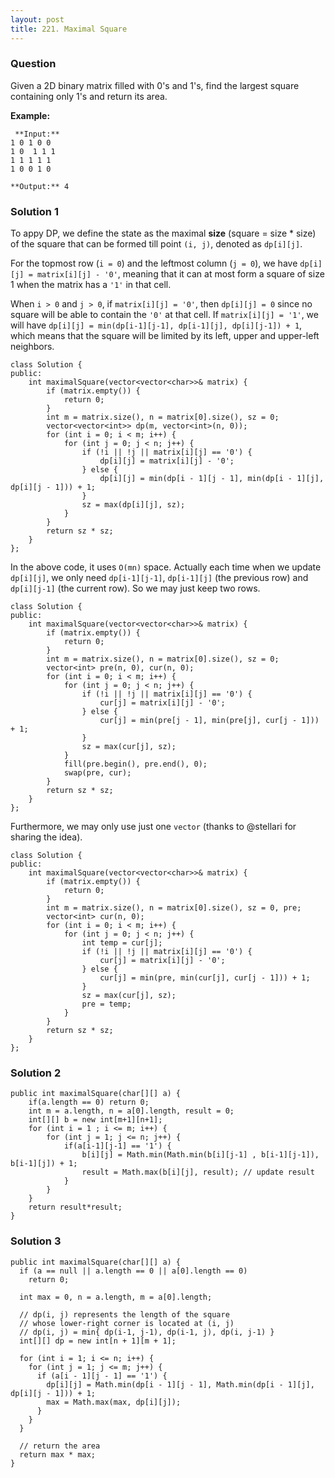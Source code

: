 ```yaml
---
layout: post
title: 221. Maximal Square
---
```

### Question
Given a 2D binary matrix filled with 0's and 1's, find the largest square
containing only 1's and return its area.

 **Example:**

    
    
     **Input:**
    1 0 1 0 0
    1 0  1 1 1
    1 1 1 1 1
    1 0 0 1 0
    
    **Output:** 4
    

### Solution 1
To appy DP, we define the state as the maximal **size** (square = size * size)
of the square that can be formed till point `(i, j)`, denoted as `dp[i][j]`.

For the topmost row (`i = 0`) and the leftmost column (`j = 0`), we have
`dp[i][j] = matrix[i][j] - '0'`, meaning that it can at most form a square of
size 1 when the matrix has a `'1'` in that cell.

When `i > 0` and `j > 0`, if `matrix[i][j] = '0'`, then `dp[i][j] = 0` since
no square will be able to contain the `'0'` at that cell. If `matrix[i][j] =
'1'`, we will have `dp[i][j] = min(dp[i-1][j-1], dp[i-1][j], dp[i][j-1]) + 1`,
which means that the square will be limited by its left, upper and upper-left
neighbors.

    
    
    class Solution {
    public:
        int maximalSquare(vector<vector<char>>& matrix) {
            if (matrix.empty()) {
                return 0;
            }
            int m = matrix.size(), n = matrix[0].size(), sz = 0;
            vector<vector<int>> dp(m, vector<int>(n, 0));
            for (int i = 0; i < m; i++) {
                for (int j = 0; j < n; j++) {
                    if (!i || !j || matrix[i][j] == '0') {
                        dp[i][j] = matrix[i][j] - '0';
                    } else {
                        dp[i][j] = min(dp[i - 1][j - 1], min(dp[i - 1][j], dp[i][j - 1])) + 1;
                    }
                    sz = max(dp[i][j], sz);
                }
            }
            return sz * sz;
        }
    };
    

In the above code, it uses `O(mn)` space. Actually each time when we update
`dp[i][j]`, we only need `dp[i-1][j-1]`, `dp[i-1][j]` (the previous row) and
`dp[i][j-1]` (the current row). So we may just keep two rows.

    
    
    class Solution {
    public:
        int maximalSquare(vector<vector<char>>& matrix) {
            if (matrix.empty()) {
                return 0;
            }
            int m = matrix.size(), n = matrix[0].size(), sz = 0;
            vector<int> pre(n, 0), cur(n, 0);
            for (int i = 0; i < m; i++) {
                for (int j = 0; j < n; j++) {
                    if (!i || !j || matrix[i][j] == '0') {
                        cur[j] = matrix[i][j] - '0';
                    } else {
                        cur[j] = min(pre[j - 1], min(pre[j], cur[j - 1])) + 1;
                    }
                    sz = max(cur[j], sz);
                }
                fill(pre.begin(), pre.end(), 0);
                swap(pre, cur);
            }
            return sz * sz;
        }
    };
    

Furthermore, we may only use just one `vector` (thanks to @stellari for
sharing the idea).

    
    
    class Solution {
    public:
        int maximalSquare(vector<vector<char>>& matrix) {
            if (matrix.empty()) {
                return 0;
            }
            int m = matrix.size(), n = matrix[0].size(), sz = 0, pre;
            vector<int> cur(n, 0);
            for (int i = 0; i < m; i++) {
                for (int j = 0; j < n; j++) {
                    int temp = cur[j];
                    if (!i || !j || matrix[i][j] == '0') {
                        cur[j] = matrix[i][j] - '0';
                    } else {
                        cur[j] = min(pre, min(cur[j], cur[j - 1])) + 1;
                    }
                    sz = max(cur[j], sz);
                    pre = temp;
                }
            }
            return sz * sz;
        }
    };
    


### Solution 2
    
    
    public int maximalSquare(char[][] a) {
        if(a.length == 0) return 0;
        int m = a.length, n = a[0].length, result = 0;
        int[][] b = new int[m+1][n+1];
        for (int i = 1 ; i <= m; i++) {
            for (int j = 1; j <= n; j++) {
                if(a[i-1][j-1] == '1') {
                    b[i][j] = Math.min(Math.min(b[i][j-1] , b[i-1][j-1]), b[i-1][j]) + 1;
                    result = Math.max(b[i][j], result); // update result
                }
            }
        }
        return result*result;
    }


### Solution 3
    
    
    public int maximalSquare(char[][] a) {
      if (a == null || a.length == 0 || a[0].length == 0)
        return 0;
          
      int max = 0, n = a.length, m = a[0].length;
      
      // dp(i, j) represents the length of the square 
      // whose lower-right corner is located at (i, j)
      // dp(i, j) = min{ dp(i-1, j-1), dp(i-1, j), dp(i, j-1) }
      int[][] dp = new int[n + 1][m + 1];
      
      for (int i = 1; i <= n; i++) {
        for (int j = 1; j <= m; j++) {
          if (a[i - 1][j - 1] == '1') {
            dp[i][j] = Math.min(dp[i - 1][j - 1], Math.min(dp[i - 1][j], dp[i][j - 1])) + 1;
            max = Math.max(max, dp[i][j]);
          }
        }
      }
      
      // return the area
      return max * max;
    }



